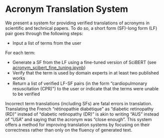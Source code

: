 # Acronym Translation System

We present a system for providing verified translations of acronyms in scientific and technical papers. To do so, a short form (SF)-long form (LF) pair goes through the following steps:

- Input a list of terms from the user

For each term:

- Generate a SF from the LF using a fine-tuned version of SciBERT (see <a href="https://github.com/rtotheich/acronym_translation_system/blob/main/acronym_scibert_fine_tuning.ipynb">acronym_scibert_fine_tuning.ipynb</a>)
- Verify that the term is used by domain experts in at least two published works
- Return a list of verified LF-SF pairs (in the form “cardiopulmonary resuscitation (CPR)") to the user or indicate that the terms were unable to be verified

Incorrect term translations (including SFs) are fatal errors in translation. Translating the French “rétinopathie diabétique” as “diabetic retinopathy (RD)” instead of “diabetic retinopathy (DR)” is akin to writing “AUS” instead of “USA” and saying that the acronym was “close enough”. This system offers a method for improving translation systems by focusing on their correctness rather than only on the fluency of generated text.
